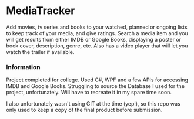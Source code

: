 # MediaTracker
Add movies, tv series and books to your watched, planned or ongoing lists to keep track of your media, and give ratings. Search a media item and you will get results from either IMDB or Google Books, displaying a poster or book cover, description, genre, etc. Also has a video player that will let you watch the trailer if available.

### Information
Project completed for college. Used C#, WPF and a few APIs for accessing IMDB and Google Books. Struggling to source the Database I used for the project, unfortunately. Will have to recreate it in my spare time soon.

I also unfortunately wasn't using GIT at the time (yep!), so this repo was only used to keep a copy of the final product before submission.
